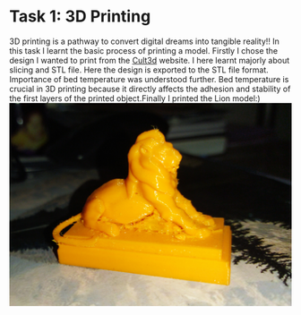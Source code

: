 # Task 1: 3D Printing  

3D printing is a pathway to convert digital dreams into tangible reality!! In this task I learnt the basic process of printing a model. Firstly I chose the design I wanted to print from the [Cult3d](https://cults3d.com/en/3d-model/art/lion-de-belfort-resin-edition) website. I here learnt majorly about slicing and STL file. Here the design is exported to the STL file format. Importance of bed temperature was understood further. Bed temperature is crucial in 3D printing because it directly affects the adhesion and stability of the first layers of the printed object.Finally I printed the Lion model:)
![lion model](https://github.com/Shreevidya-KR/general-task-report/blob/main/lion%203d%20print.jpg?raw=true)